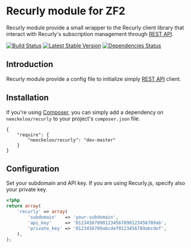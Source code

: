 Recurly module for ZF2
======================

Recurly module provide a small wrapper to the Recurly client library that interact with Recurly's subscription management through [REST API](http://docs.recurly.com/api).

[![Build Status](https://secure.travis-ci.org/neeckeloo/Recurly.png?branch=master)](http://travis-ci.org/neeckeloo/Recurly)
[![Latest Stable Version](https://poser.pugx.org/neeckeloo/Recurly/v/stable.png)](https://packagist.org/packages/neeckeloo/Recurly)
[![Dependencies Status](https://depending.in/neeckeloo/Recurly.png)](http://depending.in/neeckeloo/Recurly)

Introduction
------------

Recurly module provide a config file to initialize simply [REST API](http://docs.recurly.com/api) client.

Installation
------------

If you're using [Composer](http://getcomposer.org/), you can simply add a dependency on `neeckeloo/recurly` to your project's `composer.json` file.

    {
        "require": {
            "neeckeloo/recurly": "dev-master"
        }
    }

Configuration
-------------

Set your subdomain and API key. If you are using Recurly.js, specify also your private key.

```php
<?php
return array(
    'recurly' => array(
        'subdomain'   => 'your-subdomain',
        'api_key'     => '012345678901234567890123456789ab',
        'private_key' => '0123456789abcdef0123456789abcdef',
    ),
);
```
